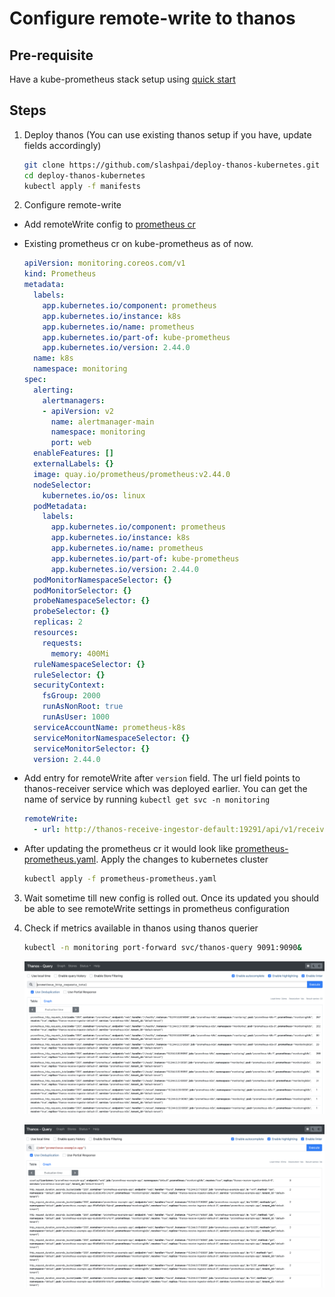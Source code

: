 # Configure remote-write to thanos

## Pre-requisite

Have a kube-prometheus stack setup using [quick start](https://github.com/prometheus-operator/kube-prometheus#quickstart)

## Steps

1. Deploy thanos (You can use existing thanos setup if you have, update fields accordingly)

    ```bash
    git clone https://github.com/slashpai/deploy-thanos-kubernetes.git
    cd deploy-thanos-kubernetes
    kubectl apply -f manifests
    ```

2. Configure remote-write

  - Add remoteWrite config to [prometheus cr](https://github.com/prometheus-operator/kube-prometheus/blob/main/manifests/prometheus-prometheus.yaml)

  - Existing prometheus cr on kube-prometheus as of now. 

    ```yaml
    apiVersion: monitoring.coreos.com/v1
    kind: Prometheus
    metadata:
      labels:
        app.kubernetes.io/component: prometheus
        app.kubernetes.io/instance: k8s
        app.kubernetes.io/name: prometheus
        app.kubernetes.io/part-of: kube-prometheus
        app.kubernetes.io/version: 2.44.0
      name: k8s
      namespace: monitoring
    spec:
      alerting:
        alertmanagers:
        - apiVersion: v2
          name: alertmanager-main
          namespace: monitoring
          port: web
      enableFeatures: []
      externalLabels: {}
      image: quay.io/prometheus/prometheus:v2.44.0
      nodeSelector:
        kubernetes.io/os: linux
      podMetadata:
        labels:
          app.kubernetes.io/component: prometheus
          app.kubernetes.io/instance: k8s
          app.kubernetes.io/name: prometheus
          app.kubernetes.io/part-of: kube-prometheus
          app.kubernetes.io/version: 2.44.0
      podMonitorNamespaceSelector: {}
      podMonitorSelector: {}
      probeNamespaceSelector: {}
      probeSelector: {}
      replicas: 2
      resources:
        requests:
          memory: 400Mi
      ruleNamespaceSelector: {}
      ruleSelector: {}
      securityContext:
        fsGroup: 2000
        runAsNonRoot: true
        runAsUser: 1000
      serviceAccountName: prometheus-k8s
      serviceMonitorNamespaceSelector: {}
      serviceMonitorSelector: {}
      version: 2.44.0
      ```

  - Add entry for remoteWrite after `version` field. The url field points to thanos-receiver service which was deployed earlier. You can get the name of service by running `kubectl get svc -n monitoring`

    ```yaml
    remoteWrite:
      - url: http://thanos-receive-ingestor-default:19291/api/v1/receive
    ```

  -  After updating the prometheus cr it would look like [prometheus-prometheus.yaml](prometheus-prometheus.yaml). Apply the changes to kubernetes cluster

      ```bash
      kubectl apply -f prometheus-prometheus.yaml
      ```

3. Wait sometime till new config is rolled out. Once its updated you should be able to see remoteWrite settings in prometheus configuration

4. Check if metrics available in thanos using thanos querier

    ```bash
    kubectl -n monitoring port-forward svc/thanos-query 9091:9090&
    ```

    ![img](img/thanos_querier_1.png)

    ![img](img/thanos_querier_2.png)